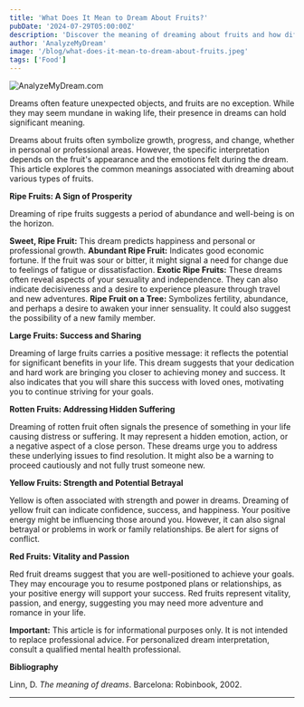 ```yaml
---
title: 'What Does It Mean to Dream About Fruits?'
pubDate: '2024-07-29T05:00:00Z'
description: 'Discover the meaning of dreaming about fruits and how different types of fruits can reflect important aspects of your life and emotions.'
author: 'AnalyzeMyDream'
image: '/blog/what-does-it-mean-to-dream-about-fruits.jpeg'
tags: ['Food']
---
```


![AnalyzeMyDream.com](/blog/what-does-it-mean-to-dream-about-fruits.jpeg)


Dreams often feature unexpected objects, and fruits are no exception. While they may seem mundane in waking life, their presence in dreams can hold significant meaning. 

Dreams about fruits often symbolize growth, progress, and change, whether in personal or professional areas. However, the specific interpretation depends on the fruit's appearance and the emotions felt during the dream. This article explores the common meanings associated with dreaming about various types of fruits.

**Ripe Fruits: A Sign of Prosperity**

Dreaming of ripe fruits suggests a period of abundance and well-being is on the horizon. 

**Sweet, Ripe Fruit:** This dream predicts happiness and personal or professional growth.
**Abundant Ripe Fruit:** Indicates good economic fortune. If the fruit was sour or bitter, it might signal a need for change due to feelings of fatigue or dissatisfaction.
**Exotic Ripe Fruits:** These dreams often reveal aspects of your sexuality and independence. They can also indicate decisiveness and a desire to experience pleasure through travel and new adventures.
**Ripe Fruit on a Tree:** Symbolizes fertility, abundance, and perhaps a desire to awaken your inner sensuality. It could also suggest the possibility of a new family member.

**Large Fruits: Success and Sharing**

Dreaming of large fruits carries a positive message: it reflects the potential for significant benefits in your life.  This dream suggests that your dedication and hard work are bringing you closer to achieving money and success. It also indicates that you will share this success with loved ones, motivating you to continue striving for your goals.

**Rotten Fruits: Addressing Hidden Suffering**

Dreaming of rotten fruit often signals the presence of something in your life causing distress or suffering. It may represent a hidden emotion, action, or a negative aspect of a close person.  These dreams urge you to address these underlying issues to find resolution. It might also be a warning to proceed cautiously and not fully trust someone new.

**Yellow Fruits: Strength and Potential Betrayal**

Yellow is often associated with strength and power in dreams. Dreaming of yellow fruit can indicate confidence, success, and happiness. Your positive energy might be influencing those around you.  However, it can also signal betrayal or problems in work or family relationships. Be alert for signs of conflict.

**Red Fruits: Vitality and Passion**

Red fruit dreams suggest that you are well-positioned to achieve your goals.  They may encourage you to resume postponed plans or relationships, as your positive energy will support your success.  Red fruits represent vitality, passion, and energy, suggesting you may need more adventure and romance in your life.

**Important:**  This article is for informational purposes only. It is not intended to replace professional advice. For personalized dream interpretation, consult a qualified mental health professional.

**Bibliography**

Linn, D. *The meaning of dreams*. Barcelona: Robinbook, 2002.

---
